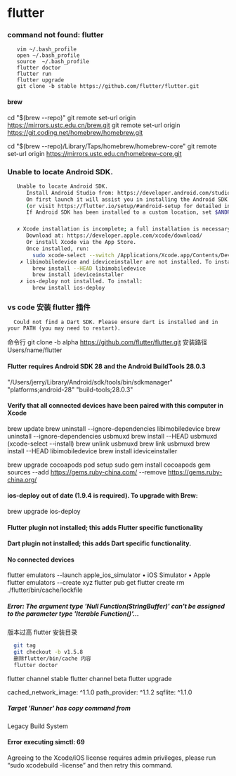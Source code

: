 # flutter

### command not found: flutter

```
   vim ~/.bash_profile
   open ~/.bash_profile
   source  ~/.bash_profile
   flutter doctor
   flutter run
   flutter upgrade
   git clone -b stable https://github.com/flutter/flutter.git
```
#### brew 
cd "$(brew --repo)"
git remote set-url origin https://mirrors.ustc.edu.cn/brew.git 
git remote set-url origin https://git.coding.net/homebrew/homebrew.git

cd "$(brew --repo)/Library/Taps/homebrew/homebrew-core"
git remote set-url origin https://mirrors.ustc.edu.cn/homebrew-core.git

### Unable to locate Android SDK.

```bash
   Unable to locate Android SDK.
      Install Android Studio from: https://developer.android.com/studio/index.html
      On first launch it will assist you in installing the Android SDK components.
      (or visit https://flutter.io/setup/#android-setup for detailed instructions).
      If Android SDK has been installed to a custom location, set $ANDROID_HOME to that location.
```

###

```bash
   ✗ Xcode installation is incomplete; a full installation is necessary for iOS development.
      Download at: https://developer.apple.com/xcode/download/
      Or install Xcode via the App Store.
      Once installed, run:
        sudo xcode-select --switch /Applications/Xcode.app/Contents/Developer
    ✗ libimobiledevice and ideviceinstaller are not installed. To install, run:
        brew install --HEAD libimobiledevice
        brew install ideviceinstaller
    ✗ ios-deploy not installed. To install:
        brew install ios-deploy
```

### vs code 安装 flutter 插件

```
  Could not find a Dart SDK. Please ensure dart is installed and in your PATH (you may need to restart).
```

命令行
git clone -b alpha https://github.com/flutter/flutter.git
安装路径
Users/name/flutter

#### Flutter requires Android SDK 28 and the Android BuildTools 28.0.3

"/Users/jerry/Library/Android/sdk/tools/bin/sdkmanager" "platforms;android-28" "build-tools;28.0.3"

#### Verify that all connected devices have been paired with this computer in Xcode

brew update
brew uninstall --ignore-dependencies libimobiledevice
brew uninstall --ignore-dependencies usbmuxd
brew install --HEAD usbmuxd (xcode-select --install)
brew unlink usbmuxd
brew link usbmuxd
brew install --HEAD libimobiledevice
brew install ideviceinstaller

brew upgrade cocoapods
pod setup
sudo gem install cocoapods
gem sources --add https://gems.ruby-china.com/ --remove https://gems.ruby-china.org/ 

#### ios-deploy out of date (1.9.4 is required). To upgrade with Brew:
brew upgrade ios-deploy
#### Flutter plugin not installed; this adds Flutter specific functionality
#### Dart plugin not installed; this adds Dart specific functionality.

#### No connected devices
flutter emulators --launch  apple_ios_simulator • iOS Simulator • Apple
flutter emulators --create xyz
flutter pub get
flutter create
rm ./flutter/bin/cache/lockfile

##### Error: The argument type 'Null Function(StringBuffer)' can't be assigned to the parameter type 'Iterable<DiagnosticsNode> Function()'...
版本过高
flutter 安装目录
```bash
  git tag
  git checkout -b v1.5.8
  删除flutter/bin/cache 内容
  flutter doctor
```

flutter channel stable flutter channel beta
flutter upgrade

cached_network_image: ^1.1.0
path_provider: ^1.1.2
sqflite: ^1.1.0

#####  Target 'Runner' has copy command from 
Legacy Build System

#### Error executing simctl: 69
Agreeing to the Xcode/iOS license requires admin privileges, please run “sudo xcodebuild -license” and then retry this command.